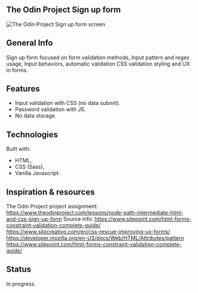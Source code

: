 ## The Odin Project Sign up form

![The Odin Project Sign up form screen]()

## General Info

Sign up form focused on form validation methods, Input pattern and regex usage, Input behaviors, automatic validation CSS validation styling and UX in forms.

## Features

- Input validation with CSS (no data submit).
- Password validation with JS.
- No data storage.

## Technologies

Built with:

- HTML,
- CSS (Sass),
- Vanilla Javascript.
## Inspiration & resources
The Odin Project project assignment:
https://www.theodinproject.com/lessons/node-path-intermediate-html-and-css-sign-up-form
Source info:
https://www.sitepoint.com/html-forms-constraint-validation-complete-guide/
https://www.silocreativo.com/en/css-rescue-improving-ux-forms/
https://developer.mozilla.org/en-US/docs/Web/HTML/Attributes/pattern
https://www.sitepoint.com/html-forms-constraint-validation-complete-guide/

## Status
In progress.

